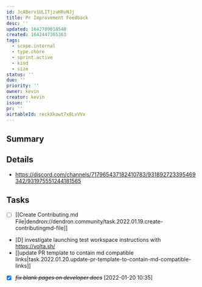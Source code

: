 ```yaml
---
id: JcABerv1ULITjzuHRvNJj
title: Pr Improvement Feedback
desc: ''
updated: 1642709018540
created: 1642447365363
tags:
  - scope.internal
  - type.chore
  - sprint.active
  - kind
  - size
status: ''
due: ''
priority: ''
owner: kevin
creator: kevin
issue: ''
pr: ''
airtableId: reckXkowt7x8LvVVx
---
```


## Summary

## Details
- https://discord.com/channels/717965437182410783/931892723395469342/931975551244181565

## Tasks
- [ ] [[Create Contributing.md File|dendron://dendron.community/task.2022.01.19.create-contributingmd-file]]
- [D] investigate launching test workspace instructions with https://volta.sh/ 
- [[update PR template to contain md compatible links|task.2022.01.20.update-pr-template-to-contain-md-compatible-links]]
- [X] ~~*fix blank pages on developer docs*~~ [2022-01-20 10:35]